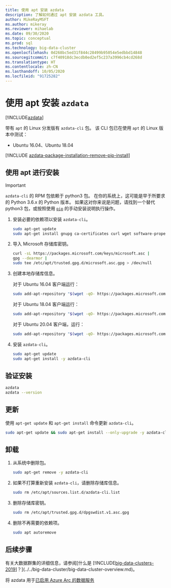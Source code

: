 ```yaml
---
title: 使用 apt 安装 azdata
description: 了解如何通过 apt 安装 azdata 工具。
author: MikeRayMSFT
ms.author: mikeray
ms.reviewer: mihaelab
ms.date: 09/30/2020
ms.topic: conceptual
ms.prod: sql
ms.technology: big-data-cluster
ms.openlocfilehash: 0d268bc5ed31f844c28499b95054e5edbbd14848
ms.sourcegitcommit: c7f40918dc3ecdb0ed2ef5c237a3996cb4cd268d
ms.translationtype: HT
ms.contentlocale: zh-CN
ms.lasthandoff: 10/05/2020
ms.locfileid: "91725282"
---
```

# <a name="install-azdata-with-apt"></a>使用 apt 安装 `azdata`

[!INCLUDE[azdata](../../includes/applies-to-version/azdata.md)]

带有 `apt` 的 Linux 分发版有 `azdata-cli` 包。 该 CLI 包已在使用 `apt` 的 Linux 版本中测试：

- Ubuntu 16.04、Ubuntu 18.04

[!INCLUDE [azdata-package-installation-remove-pip-install](../../includes/azdata-package-installation-remove-pip-install.md)]

## <a name="install-with-apt"></a>使用 apt 进行安装

>[!IMPORTANT]
> `azdata-cli` 的 RPM 包依赖于 python3 包。 在你的系统上，这可能是早于所要求的 Python 3.6.x  的 Python 版本。 如果这对你来说是问题，请找到一个替代 python3 包，或按照使用 [`pip`](../install/deploy-install-azdata-pip.md) 的手动安装说明执行操作。

1. 安装必要的依赖项以安装 `azdata-cli`。

   ```bash
   sudo apt-get update
   sudo apt-get install gnupg ca-certificates curl wget software-properties-common apt-transport-https lsb-release -y
   ```

2. 导入 Microsoft 存储库密钥。

   ```bash
   curl -sL https://packages.microsoft.com/keys/microsoft.asc |
   gpg --dearmor |
   sudo tee /etc/apt/trusted.gpg.d/microsoft.asc.gpg > /dev/null
   ```

3. 创建本地存储库信息。

   对于 Ubuntu 16.04 客户端运行：

    ```bash
    sudo add-apt-repository "$(wget -qO- https://packages.microsoft.com/config/ubuntu/16.04/prod.list)"
    ```

   对于 Ubuntu 18.04 客户端运行：

    ```bash
    sudo add-apt-repository "$(wget -qO- https://packages.microsoft.com/config/ubuntu/18.04/prod.list)"
    ```

   对于 Ubuntu 20.04 客户端，运行：

    ```bash
    sudo add-apt-repository "$(wget -qO- https://packages.microsoft.com/config/ubuntu/20.04/prod.list)
    ```

4. 安装 `azdata-cli`。

   ```bash
   sudo apt-get update
   sudo apt-get install -y azdata-cli
   ```

## <a name="verify-install"></a>验证安装

```bash
azdata
azdata --version
```

## <a name="update"></a>更新

使用 `apt-get update` 和 `apt-get install` 命令更新 `azdata-cli`。

```bash
sudo apt-get update && sudo apt-get install --only-upgrade -y azdata-cli
```

## <a name="uninstall"></a>卸载

1. 从系统中删除包。

   ```bash
   sudo apt-get remove -y azdata-cli
   ```

2. 如果不打算重新安装 `azdata-cli`，请删除存储库信息。

   ```bash
   sudo rm /etc/apt/sources.list.d/azdata-cli.list
   ```

3. 删除存储库密钥。

   ```bash
   sudo rm /etc/apt/trusted.gpg.d/dpgswdist.v1.asc.gpg
   ```

4. 删除不再需要的依赖项。

   ```bash
   sudo apt autoremove
   ```

## <a name="next-steps"></a>后续步骤

有关大数据群集的详细信息，请参阅[什么是 [!INCLUDE[big-data-clusters-2019](../../includes/ssbigdataclusters-ver15.md)]？](../../big-data-cluster/big-data-cluster-overview.md)。

将 azdata 用于[已启用 Azure Arc 的数据服务](/azure/azure-arc/data/)